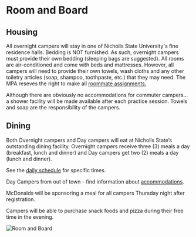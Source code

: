 Room and Board
==============

Housing
-------

All overnight campers will stay in one of Nicholls State University's
fine residence halls. Bedding is NOT furnished. As such, overnight
campers must provide their own bedding (sleeping bags are suggested).
All rooms are air-conditioned and come with beds and mattresses.
However, all campers will need to provide their own towels, wash cloths
and any other toiletry articles (soap, shampoo, toothpaste, etc.) that
they may need. The MPA reseves the right to make all [roommate assignments.](/page/roommates)

Although there are obviously no accommodations for commuter campers… a
shower facility will be made available after each practice session.
Towels and soap are the responsibility of the campers.

Dining
------

Both Overnight campers and Day campers will eat at Nicholls State’s
outstanding dining facility. Overnight campers receive three (3) meals a
day (breakfast, lunch and dinner) and Day campers get two (2) meals a
day (lunch and dinner).

See the [daily schedule](/page/daily-schedule) for specific times.

Day Campers from out of town - find information about
[accommodations](/page/local-accommodations).

McDonalds will be sponsoring a meal for all campers Thursday night after
registration.

Campers will be able to purchase snack foods and pizza during their free
time in the evening.

![Room and Board](/images/room-and-board.jpg)
